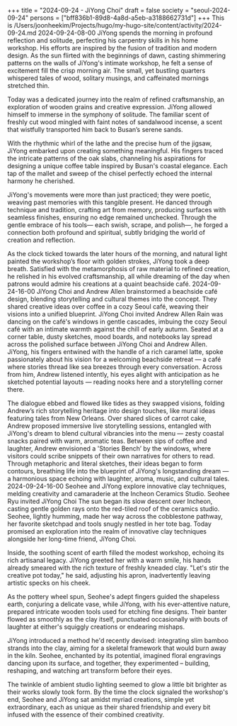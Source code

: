 +++
title = "2024-09-24 - JiYong Choi"
draft = false
society = "seoul-2024-09-24"
persons = ["bff836b1-89d8-4a8d-a5eb-a3188662731d"]
+++
This is /Users/joonheekim/Projects/hugo/my-hugo-site/content/activity/2024-09-24.md
2024-09-24-08-00
JiYong spends the morning in profound reflection and solitude, perfecting his carpentry skills in his home workshop. His efforts are inspired by the fusion of tradition and modern design.
As the sun flirted with the beginnings of dawn, casting shimmering patterns on the walls of JiYong's intimate workshop, he felt a sense of excitement fill the crisp morning air. The small, yet bustling quarters whispered tales of wood, solitary musings, and caffeinated mornings stretched thin. 

Today was a dedicated journey into the realm of refined craftsmanship, an exploration of wooden grains and creative expression. JiYong allowed himself to immerse in the symphony of solitude. The familiar scent of freshly cut wood mingled with faint notes of sandalwood incense, a scent that wistfully transported him back to Busan’s serene sands. 

With the rhythmic whirl of the lathe and the precise hum of the jigsaw, JiYong embarked upon creating something meaningful. His fingers traced the intricate patterns of the oak slabs, channeling his aspirations for designing a unique coffee table inspired by Busan's coastal elegance. Each tap of the mallet and sweep of the chisel perfectly echoed the internal harmony he cherished. 

JiYong's movements were more than just practiced; they were poetic, weaving past memories with this tangible present. He danced through technique and tradition, crafting art from memory, producing surfaces with seamless finishes, ensuring no edge remained unchecked. Through the gentle embrace of his tools— each swish, scrape, and polish—, he forged a connection both profound and spiritual, subtly bridging the world of creation and reflection. 

As the clock ticked towards the later hours of the morning, and natural light painted the workshop’s floor with golden strokes, JiYong took a deep breath. Satisfied with the metamorphosis of raw material to refined creation, he relished in his evolved craftsmanship, all while dreaming of the day when patrons would admire his creations at a quaint beachside café.
2024-09-24-16-00
JiYong Choi and Andrew Allen brainstormed a beachside café design, blending storytelling and cultural themes into the concept. They shared creative ideas over coffee in a cozy Seoul café, weaving their visions into a unified blueprint.
JiYong Choi invited Andrew Allen
Rain was dancing on the café's windows in gentle cascades, imbuing the cozy Seoul café with an intimate warmth against the chill of early autumn. Seated at a corner table, dusty sketches, mood boards, and notebooks lay spread across the polished surface between JiYong Choi and Andrew Allen. JiYong, his fingers entwined with the handle of a rich caramel latte, spoke passionately about his vision for a welcoming beachside retreat — a café where stories thread like sea breezes through every conversation. Across from him, Andrew listened intently, his eyes alight with anticipation as he sketched potential layouts — reading nooks here and a storytelling corner there.

The dialogue ebbed and flowed like tides as they swapped visions, folding Andrew’s rich storytelling heritage into design touches, like mural ideas featuring tales from New Orleans. Over shared slices of carrot cake, Andrew proposed immersive live storytelling sessions, entangled with JiYong's dream to blend cultural vibrancies into the menu — zesty coastal snacks paired with warm, aromatic teas. Between sips of coffee and laughter, Andrew envisioned a 'Stories Bench’ by the windows, where visitors could scribe snippets of their own narratives for others to read. Through metaphoric and literal sketches, their ideas began to form contours, breathing life into the blueprint of JiYong's longstanding dream — a harmonious space echoing with laughter, aroma, music, and cultural tales.
2024-09-24-16-00
Seohee and JiYong explore innovative clay techniques, melding creativity and camaraderie at the Incheon Ceramics Studio.
Seohee Ryu invited JiYong Choi
The sun began its slow descent over Incheon, casting gentle golden rays onto the red-tiled roof of the ceramics studio. Seohee, lightly humming, made her way across the cobblestone pathway, her favorite sketchpad and tools snugly nestled in her tote bag. Today promised an exploration into the realm of innovative clay techniques alongside her long-time friend, JiYong Choi.

Inside, the soothing scent of earth filled the modest workshop, echoing its rich artisanal legacy. JiYong greeted her with a warm smile, his hands already smeared with the rich texture of freshly kneaded clay. "Let's stir the creative pot today," he said, adjusting his apron, inadvertently leaving artistic specks on his cheek.

As the pottery wheel spun, Seohee's adept fingers guided the shapeless earth, conjuring a delicate vase, while JiYong, with his ever-attentive nature, prepared intricate wooden tools used for etching fine designs. Their banter flowed as smoothly as the clay itself, punctuated occasionally with bouts of laughter at either's squiggly creations or endearing mishaps.

JiYong introduced a method he'd recently devised: integrating slim bamboo strands into the clay, aiming for a skeletal framework that would burn away in the kiln. Seohee, enchanted by its potential, imagined floral engravings dancing upon its surface, and together, they experimented – building, reshaping, and watching art transform before their eyes.

The twinkle of ambient studio lighting seemed to glow a little bit brighter as their works slowly took form. By the time the clock signaled the workshop's end, Seohee and JiYong sat amidst myriad creations, simple yet extraordinary, each as unique as their shared friendship and every bit infused with the essence of their combined creativity.
